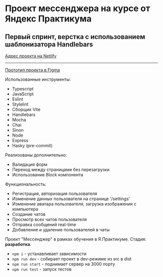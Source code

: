 # Проект мессенджера на курсе от Яндекс Практикума

## Первый спринт, верстка с использованием шаблонизатора Handlebars

[Адрес проекта на Netlify](https://frabjous-tarsier-921d27.netlify.app/)

---

[Прототип проекта в Figma](https://disk.yandex.ru/d/-V6pxHBlBkRVxw)

Использованные инструменты:

* Typescript
* JavaScript
* Eslint
* Stylelint
* Сборщик Vite
* Handlebars
* Mocha
* Chai
* Sinon
* Node
* Express
* Hasky (pre-commit)

Реализованы дополнительно:

* Валидация форм
* Переход между страницами без перезагрузки
* Использование Block компонента

Функциональность:

* Регистрация, авторизация пользователя
* Изменение данных пользователя на странице '/settings'
* Изменение аватара пользователя, загрузка изображения с компьютера
* Создание чатов
* Просмотр всех чатов пользователя
* Отправка сообщений real-time
* Добавление и удаление пользователей в чаты

Проект "Мессенджер" в рамках обучения в Я.Практикуме.
Стадия: **разработка**.

* `npm i` - устанавливает зависимости
* `npm run dev` - собирает проект в dev-режиме из src в dist
* `npm run start` - поднимает сервер на 3000 порту
* `npm run test` - запуск тестов
